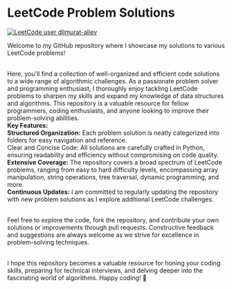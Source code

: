 # LeetCode Problem Solutions <br/>
[![LeetCode user dilmurat-aliev](https://img.shields.io/badge/dynamic/json?style=for-the-badge&labelColor=black&color=%23ffa116&label=Solved&query=solvedOverTotal&url=https%3A%2F%2Fbadge.xyli.tech/%2Fapi%2Fusers%2Fdilmurat-aliev&logo=leetcode&logoColor=yellow)](https://leetcode.com/dilmurat-aliev/) <br/>

Welcome to my GitHub repository where I showcase my solutions to various LeetCode problems! <br/><br/>

Here, you'll find a collection of well-organized and efficient code solutions to a wide range of algorithmic challenges. As a passionate problem solver and programming enthusiast, I thoroughly enjoy tackling LeetCode problems to sharpen my skills and expand my knowledge of data structures and algorithms. This repository is a valuable resource for fellow programmers, coding enthusiasts, and anyone looking to improve their problem-solving abilities.<br/>
**Key Features:** <br/>
**Structured Organization:** Each problem solution is neatly categorized into folders for easy navigation and reference.<br/>
Clear and Concise Code: All solutions are carefully crafted in Python, ensuring readability and efficiency without compromising on code quality.<br/>
**Extensive Coverage:** The repository covers a broad spectrum of LeetCode problems, ranging from easy to hard difficulty levels, encompassing array manipulation, string operations, tree traversal, dynamic programming, and more.<br/>
**Continuous Updates:** I am committed to regularly updating the repository with new problem solutions as I explore additional LeetCode challenges.<br/><br/>

Feel free to explore the code, fork the repository, and contribute your own solutions or improvements through pull requests. Constructive feedback and suggestions are always welcome as we strive for excellence in problem-solving techniques.<br/><br/>

I hope this repository becomes a valuable resource for honing your coding skills, preparing for technical interviews, and delving deeper into the fascinating world of algorithms. Happy coding! 🚀<br/>
